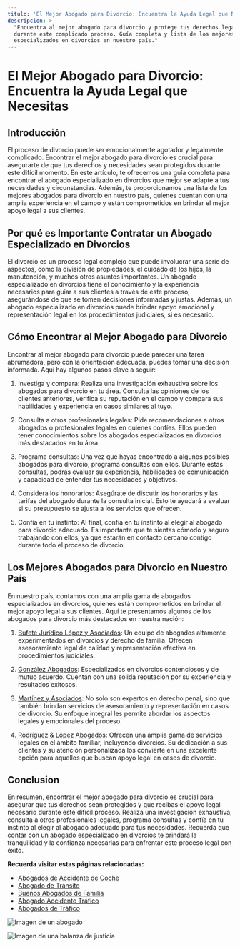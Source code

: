```yaml
---
titulo: 'El Mejor Abogado para Divorcio: Encuentra la Ayuda Legal que Necesitas'
descripcion: >-
  "Encuentra al mejor abogado para divorcio y protege tus derechos legales
  durante este complicado proceso. Guía completa y lista de los mejores abogados
  especializados en divorcios en nuestro país."
---
```




# El Mejor Abogado para Divorcio: Encuentra la Ayuda Legal que Necesitas


## Introducción

El proceso de divorcio puede ser emocionalmente agotador y legalmente complicado. Encontrar el mejor abogado para divorcio es crucial para asegurarte de que tus derechos y necesidades sean protegidos durante este difícil momento. En este artículo, te ofrecemos una guía completa para encontrar el abogado especializado en divorcios que mejor se adapte a tus necesidades y circunstancias. Además, te proporcionamos una lista de los mejores abogados para divorcio en nuestro país, quienes cuentan con una amplia experiencia en el campo y están comprometidos en brindar el mejor apoyo legal a sus clientes.

## Por qué es Importante Contratar un Abogado Especializado en Divorcios

El divorcio es un proceso legal complejo que puede involucrar una serie de aspectos, como la división de propiedades, el cuidado de los hijos, la manutención, y muchos otros asuntos importantes. Un abogado especializado en divorcios tiene el conocimiento y la experiencia necesarios para guiar a sus clientes a través de este proceso, asegurándose de que se tomen decisiones informadas y justas. Además, un abogado especializado en divorcios puede brindar apoyo emocional y representación legal en los procedimientos judiciales, si es necesario.

## Cómo Encontrar al Mejor Abogado para Divorcio

Encontrar al mejor abogado para divorcio puede parecer una tarea abrumadora, pero con la orientación adecuada, puedes tomar una decisión informada. Aquí hay algunos pasos clave a seguir:

1. Investiga y compara: Realiza una investigación exhaustiva sobre los abogados para divorcio en tu área. Consulta las opiniones de los clientes anteriores, verifica su reputación en el campo y compara sus habilidades y experiencia en casos similares al tuyo.

2. Consulta a otros profesionales legales: Pide recomendaciones a otros abogados o profesionales legales en quienes confíes. Ellos pueden tener conocimientos sobre los abogados especializados en divorcios más destacados en tu área.

3. Programa consultas: Una vez que hayas encontrado a algunos posibles abogados para divorcio, programa consultas con ellos. Durante estas consultas, podrás evaluar su experiencia, habilidades de comunicación y capacidad de entender tus necesidades y objetivos.

4. Considera los honorarios: Asegúrate de discutir los honorarios y las tarifas del abogado durante la consulta inicial. Esto te ayudará a evaluar si su presupuesto se ajusta a los servicios que ofrecen.

5. Confía en tu instinto: Al final, confía en tu instinto al elegir al abogado para divorcio adecuado. Es importante que te sientas cómodo y seguro trabajando con ellos, ya que estarán en contacto cercano contigo durante todo el proceso de divorcio.

## Los Mejores Abogados para Divorcio en Nuestro País

En nuestro país, contamos con una amplia gama de abogados especializados en divorcios, quienes están comprometidos en brindar el mejor apoyo legal a sus clientes. Aquí te presentamos algunos de los abogados para divorcio más destacados en nuestra nación:

1. [Bufete Jurídico López y Asociados](bufete-juridico): Un equipo de abogados altamente experimentados en divorcios y derecho de familia. Ofrecen asesoramiento legal de calidad y representación efectiva en procedimientos judiciales.

2. [González Abogados](abogados-especialistas-en-divorcios): Especializados en divorcios contenciosos y de mutuo acuerdo. Cuentan con una sólida reputación por su experiencia y resultados exitosos.

3. [Martínez y Asociados](mejores-abogados-penalistas): No solo son expertos en derecho penal, sino que también brindan servicios de asesoramiento y representación en casos de divorcio. Su enfoque integral les permite abordar los aspectos legales y emocionales del proceso.




4. [Rodríguez & López Abogados](abogados-familiares): Ofrecen una amplia gama de servicios legales en el ámbito familiar, incluyendo divorcios. Su dedicación a sus clientes y su atención personalizada los convierte en una excelente opción para aquellos que buscan apoyo legal en casos de divorcio.




## Conclusion



En resumen, encontrar el mejor abogado para divorcio es crucial para asegurar que tus derechos sean protegidos y que recibas el apoyo legal necesario durante este difícil proceso. Realiza una investigación exhaustiva, consulta a otros profesionales legales, programa consultas y confía en tu instinto al elegir al abogado adecuado para tus necesidades. Recuerda que contar con un abogado especializado en divorcios te brindará la tranquilidad y la confianza necesarias para enfrentar este proceso legal con éxito.




**Recuerda visitar estas páginas relacionadas:**




- [Abogados de Accidente de Coche](abogados-accidente-coche)
- [Abogado de Tránsito](abogado-de-transito)
- [Buenos Abogados de Familia](buenos-abogados-de-familia)
- [Abogado Accidente Tráfico](abogado-accidente-trafico)
- [Abogados de Tráfico](abogados-de-trafico)




![Imagen de un abogado](./img/abogado-para-divorcio-1.webp)




![Imagen de una balanza de justicia](./img/abogado-para-divorcio-2.webp)




